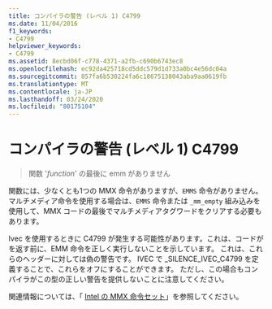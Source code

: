 ```yaml
---
title: コンパイラの警告 (レベル 1) C4799
ms.date: 11/04/2016
f1_keywords:
- C4799
helpviewer_keywords:
- C4799
ms.assetid: 8ecbd06f-c778-4371-a2fb-c690b6743ec8
ms.openlocfilehash: ec92da425718cd5ddc579d1d733a0bc4e56dc04a
ms.sourcegitcommit: 857fa6b530224fa6c18675138043aba9aa0619fb
ms.translationtype: MT
ms.contentlocale: ja-JP
ms.lasthandoff: 03/24/2020
ms.locfileid: "80175104"
---
```

# <a name="compiler-warning-level-1-c4799"></a>コンパイラの警告 (レベル 1) C4799

> 関数 '*function*' の最後に emm がありません

関数には、少なくとも1つの MMX 命令がありますが、`EMMS` 命令がありません。 マルチメディア命令を使用する場合は、`EMMS` 命令または `_mm_empty` 組み込みを使用して、MMX コードの最後でマルチメディアタグワードをクリアする必要もあります。

Ivec を使用するときに C4799 が発生する可能性があります。これは、コードがを返す前に、EMM 命令を正しく実行しないことを示しています。 これは、これらのヘッダーに対しては偽の警告です。 IVEC で _SILENCE_IVEC_C4799 を定義することで、これらをオフにすることができます。 ただし、この場合もコンパイラがこの型の正しい警告を提供しないことに注意してください。

関連情報については、「 [Intel の MMX 命令セット](../../assembler/inline/intel-s-mmx-instruction-set.md)」を参照してください。
